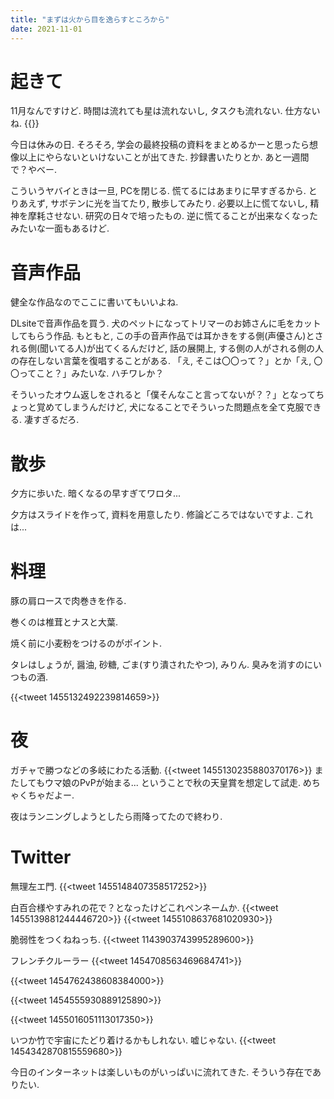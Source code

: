 ```yaml
---
title: "まずは火から目を逸らすところから"
date: 2021-11-01
---
```


# 起きて
11月なんですけど. 時間は流れても星は流れないし, タスクも流れない. 仕方ないね.
{{<youtube ueq2QFIIpu0>}}

今日は休みの日. そろそろ, 学会の最終投稿の資料をまとめるかーと思ったら想像以上にやらないといけないことが出てきた. 抄録書いたりとか. あと一週間で？やべー.

こういうヤバイときは一旦, PCを閉じる. 慌てるにはあまりに早すぎるから. とりあえず, サボテンに光を当てたり, 散歩してみたり. 必要以上に慌てないし, 精神を摩耗させない. 研究の日々で培ったもの. 逆に慌てることが出来なくなったみたいな一面もあるけど.

# 音声作品
健全な作品なのでここに書いてもいいよね.

DLsiteで音声作品を買う. 犬のペットになってトリマーのお姉さんに毛をカットしてもらう作品. もともと, この手の音声作品では耳かきをする側(声優さん)とされる側(聞いてる人)が出てくるんだけど, 話の展開上, する側の人がされる側の人の存在しない言葉を復唱することがある. 「え, そこは〇〇って？」とか「え, 〇〇ってこと？」みたいな. ハチワレか？

そういったオウム返しをされると「僕そんなこと言ってないが？？」となってちょっと覚めてしまうんだけど, 犬になることでそういった問題点を全て克服できる. 凄すぎるだろ.

# 散歩
夕方に歩いた. 暗くなるの早すぎてワロタ...

夕方はスライドを作って, 資料を用意したり. 修論どころではないですよ. これは...

# 料理
豚の肩ロースで肉巻きを作る.

巻くのは椎茸とナスと大葉.

焼く前に小麦粉をつけるのがポイント.

タレはしょうが, 醤油, 砂糖, ごま(すり潰されたやつ), みりん. 臭みを消すのにいつもの酒.

{{<tweet 1455132492239814659>}}

# 夜
ガチャで勝つなどの多岐にわたる活動.
{{<tweet 1455130235880370176>}}
またしてもウマ娘のPvPが始まる... ということで秋の天皇賞を想定して試走. めちゃくちゃだよー.

夜はランニングしようとしたら雨降ってたので終わり. 

# Twitter
無理左エ門.
{{<tweet 1455148407358517252>}}

白百合様やすみれの花で？となったけどこれペンネームか.
{{<tweet 1455139881244446720>}}
{{<tweet 1455108637681020930>}}

脆弱性をつくねねっち.
{{<tweet 1143903743995289600>}}

フレンチクルーラー
{{<tweet 1454708563469684741>}}

{{<tweet 1454762438608384000>}}

{{<tweet 1454555930889125890>}}

{{<tweet 1455016051113017350>}}

いつか竹で宇宙にたどり着けるかもしれない. 嘘じゃない.
{{<tweet 1454342870815559680>}}

今日のインターネットは楽しいものがいっぱいに流れてきた. そういう存在でありたい.